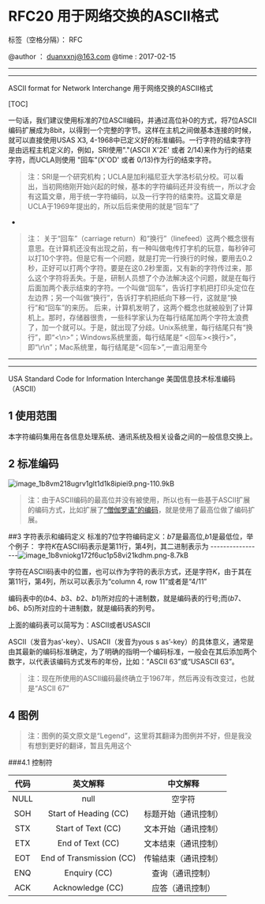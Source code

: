 ﻿# RFC20 用于网络交换的ASCII格式

标签（空格分隔）： RFC

@author ： duanxxnj@163.com
@time : 2017-02-15

---

---

ASCII format for Network Interchange
用于网络交换的ASCII格式

[TOC]

一句话，我们建议使用标准的7位ASCII编码，并通过高位补0的方式，将7位ASCII编码扩展成为8bit，以得到一个完整的字节。这样在主机之间做基本连接的时候，就可以直接使用USAS X3, 4-1968中已定义好的标准编码。一行字符的结束字符是由远程主机定义的，例如，SRI使用"."(ASCII X'2E' 或者 2/14)来作为行的结束字符，而UCLA则使用 "回车"(X'OD' 或者 0/13)作为行的结束字符。

>注：SRI是一个研究机构；UCLA是加利福尼亚大学洛杉矶分校。可以看出，当初网络刚开始兴起的时候，基本的字符编码还并没有统一，所以才会有这篇文章，用于统一字符编码，以及一行字符的结束符。这篇文章是UCLA于1969年提出的，所以后后来使用的就是“回车”了

-
>注： 关于“回车”（carriage return）和“换行”（linefeed）这两个概念很有意思。在计算机还没有出现之前，有一种叫做电传打字机的玩意，每秒钟可以打10个字符。但是它有一个问题，就是打完一行换行的时候，要用去0.2秒，正好可以打两个字符。要是在这0.2秒里面，又有新的字符传过来，那么这个字符将丢失。于是，研制人员想了个办法解决这个问题，就是在每行后面加两个表示结束的字符。一个叫做“回车”，告诉打字机把打印头定位在左边界；另一个叫做“换行”，告诉打字机把纸向下移一行，这就是“换行”和“回车”的来历。
      后来，计算机发明了，这两个概念也就被般到了计算机上。那时，存储器很贵，一些科学家认为在每行结尾加两个字符太浪费了，加一个就可以。于是，就出现了分歧。Unix系统里，每行结尾只有“换行”，即“<\n>”；Windows系统里面，每行结尾是“ <回车><换行>”，即“\r\n”；Mac系统里，每行结尾是“<回车>”,一直沿用至今

---

---

USA Standard Code for Information Interchange
美国信息技术标准编码（ASCII）

## 1 使用范围
本字符编码集用在各信息处理系统、通讯系统及相关设备之间的一般信息交换上。

## 2 标准编码

![image_1b8vm218ugrv1glt1d1k8ipiei9.png-110.9kB][1]

>注：由于ASCII编码的最高位并没有被使用，所以也有一些基于ASCII扩展的编码方式，比如扩展了[“僧伽罗语”的编码][2]，就是使用了最高位做了编码扩展。

##3 字符表示和编码定义
标准的7位字符编码定义：$b7$是最高位,$b1$是最低位，举个例子：
字符$K$在ASCII码表示是第11行，第4列，其二进制表示为
-----------------![image_1b8vniokg172f6uc1p58vi21kdhm.png-8.7kB][3]

字符在ASCII码表中的位置，也可以作为字符的表示方式，还是字符$K$，由于其在第11行，第4列，所以可以表示为“column 4, row 11”或者是“4/11”

编码表中的$(b4、b3、b2、b1)$所对应的十进制数，就是编码表的行号;而$(b7、b6、b5)$所对应的十进制数，就是编码表的列号。

上面的编码表可以简写为：ASCII或者USASCII

ASCII（发音为as’-key）、USACII（发音为yous s as’-key）的具体意义，通常是由其最新的编码标准确定，为了明确的指明一个编码标准，一般会在其后添加两个数字，以代表该编码方式发布的年份，比如：“ASCII 63”或“USASCII 63”。

>注：现在所使用的ASCII编码最终确立于1967年，然后再没有改变过，也就是“ASCII 67”

## 4 图例

>注：图例的英文原文是“Legend”，这里将其翻译为图例并不好，但是我没有想到更好的翻译，暂且先用这个

###4.1 控制符

|  代码        | 英文解释 | 中文解释|
|:-------------:|:-------------:| :-------------:|
| NULL     | null |空字符 | 
| SOH      |   Start of Heading (CC)    | 标题开始（通讯控制） |
| STX | Start of Text (CC)    |   文本开始（通讯控制）|
| ETX  | End of Text (CC)    |   文本结束（通讯控制）|
| EOT  | End of Transmission (CC)    |   传输结束（通讯控制）|
| ENQ  | Enquiry (CC)    |   查询（通讯控制）|
| ACK | Acknowledge (CC)   |   应答（通讯控制）|













  [1]: http://static.zybuluo.com/Duanxx/sfp93c1fb9j58l6yposayoy6/image_1b8vm218ugrv1glt1d1k8ipiei9.png
  [2]: https://www.researchgate.net/publication/279057491_UNICODE_Standard_Code_for_Information_Interchange
  [3]: http://static.zybuluo.com/Duanxx/7kgqn2jmfugwxwfc92b6eh03/image_1b8vniokg172f6uc1p58vi21kdhm.png

